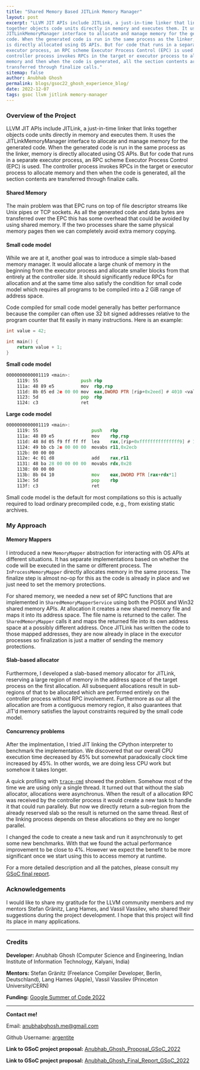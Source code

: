 ```yaml
---
title: "Shared Memory Based JITLink Memory Manager"
layout: post
excerpt: "LLVM JIT APIs include JITLink, a just-in-time linker that links 
together objects code units directly in memory and executes them. It uses the
JITLinkMemoryManager interface to allocate and manage memory for the generated
code. When the generated code is run in the same process as the linker, memory
is directly allocated using OS APIs. But for code that runs in a separate
executor process, an RPC scheme Executor Process Control (EPC) is used. The
controller process invokes RPCs in the target or executor process to allocate
memory and then when the code is generated, all the section contents are
transferred through finalize calls."
sitemap: false
author: Anubhab Ghosh
permalink: blogs/gsoc22_ghosh_experience_blog/
date: 2022-12-07
tags: gsoc llvm jitlink memory-manager
---
```


### Overview of the Project

LLVM JIT APIs include JITLink, a just-in-time linker that links together objects
code units directly in memory and executes them. It uses the
JITLinkMemoryManager interface to allocate and manage memory for the generated
code. When the generated code is run in the same process as the linker, memory
is directly allocated using OS APIs. But for code that runs in a separate
executor process, an RPC scheme Executor Process Control (EPC) is used. The
controller process invokes RPCs in the target or executor process to allocate
memory and then when the code is generated, all the section contents are
transferred through finalize calls.

#### Shared Memory

The main problem was that EPC runs on top of file descriptor streams like Unix
pipes or TCP sockets. As all the generated code and data bytes are transferred
over the EPC this has some overhead that could be avoided by using shared
memory. If the two processes share the same physical memory pages then we can
completely avoid extra memory copying.

#### Small code model

While we are at it, another goal was to introduce a simple slab-based memory
manager. It would allocate a large chunk of memory in the beginning from the
executor process and allocate smaller blocks from that entirely at the
controller side. It should significantly reduce RPCs for allocation and at the
same time also satisfy the condition for small code model which requires all
programs to be compiled into a 2 GiB range of address space.

Code compiled for small code model generally has better performance because the
compiler can often use 32 bit signed addresses relative to the program counter
that fit easily in many instructions. Here is an example:

```c
int value = 42;

int main() {
    return value + 1;
}
```

**Small code model**

```asm
0000000000001119 <main>:
    1119: 55                push rbp
    111a: 48 89 e5          mov  rbp,rsp
    111d: 8b 05 ed 2e 00 00 mov  eax,DWORD PTR [rip+0x2eed] # 4010 <value>
    1123: 5d                pop  rbp
    1124: c3                ret
```

**Large code model**

```asm
0000000000001119 <main>:
    1119: 55                    push   rbp
    111a: 48 89 e5              mov    rbp,rsp
    111d: 48 8d 05 f9 ff ff ff  lea    rax,[rip+0xfffffffffffffff9] # 111d <main+0x4>
    1124: 49 bb cb 2e 00 00 00  movabs r11,0x2ecb
    112b: 00 00 00
    112e: 4c 01 d8              add    rax,r11
    1131: 48 ba 28 00 00 00 00  movabs rdx,0x28
    1138: 00 00 00
    113b: 8b 04 10              mov    eax,DWORD PTR [rax+rdx*1]
    113e: 5d                    pop    rbp
    113f: c3                    ret
```

Small code model is the default for most compilations so this is actually
required to load ordinary precompiled code, e.g., from existing static archives.

### My Approach

#### Memory Mappers

I introduced a new `MemoryMapper` abstraction for interacting with OS APIs at
different situations. It has separate implementations based on whether the code
will be executed in the same or different process. The `InProcessMemoryMapper`
directly allocates memory in the same process. The finalize step is almost no-op
for this as the code is already in place and we just need to set the memory
protections.

For shared memory, we needed a new set of RPC functions that are implemented in
`SharedMemoryMapperService` using both  the POSIX and Win32 shared memory APIs.
At allocation it creates a new shared memory file and maps it into its address
space. The file name is returned to the caller. The `SharedMemoryMapper` calls
it and maps the returned file into its own address space at a possibly different
address. Once JITLink has written the code to those mapped addresses, they are
now already in place in the executor processes so finalization is just a matter
of sending the memory protections.

#### Slab-based allocator

Furthermore, I developed a slab-based memory allocator for JITLink, reserving a
large region of memory in the address space of the target process on the first
allocation. All subsequent allocations result in sub-regions of that to be
allocated which are performed entirely on the controller process without RPC
involvement. Furthermore as our all the allocation are from a contiguous memory
region, it also guarantees that JIT’d memory satisfies the layout constraints
required by the small code model.

#### Concurrency problems

After the implmentation, I tried JIT linking the CPython interpreter to
benchmark the implementation. We discovered that our overall CPU execution time
decreased by 45% but somewhat paradoxically clock time increased by 45%. In
other words, we are doing less CPU work but somehow it takes longer.

A quick profiling with [`trace-cmd`](https://www.trace-cmd.org/) showed the
problem. Somehow most of the time we are using only a single thread. It turned
out that without the slab allocator, allocations were asynchronus. When the
result of a allocation RPC was received by the controller process it would
create a new task to handle it that could run parallely. But now we directly
return a sub-region from the already reserved slab so the result is returned on
the same thread. Rest of the linking process depends on these allocations so
they are no longer parallel.

I changed the code to create a new task and run it asynchronusly to get some new
benchmarks. With that we found the actual performance improvement to be close to
4%. However we expect the benefit to be more significant once we start using
this to access memory at runtime.

For a more detailed description and all the patches, please consult my
[GSoC final report](https://compiler-research.org/assets/docs/Anubhab_Ghosh_GSoC2022_Report.pdf).

### Acknowledgements

I would like to share my gratitude for the LLVM community members and my mentors
Stefan Gränitz, Lang Hames, and Vassil Vassilev, who shared their suggestions
during the project development. I hope that this project will find its place in
many applications.

---

### Credits

**Developer:** Anubhab Ghosh (Computer Science and Engineering, Indian Institute
  of Information Technology, Kalyani, India)

**Mentors:** Stefan Gränitz (Freelance Compiler Developer, Berlin, Deutschland),
  Lang Hames (Apple), Vassil Vassilev (Princeton University/CERN)

**Funding:** [Google Summer of Code 2022](https://summerofcode.withgoogle.com/)

---

**Contact me!**

Email: <anubhabghosh.me@gmail.com>

Github Username: [argentite](https://github.com/argentite)

**Link to GSoC project proposal:** [Anubhab_Ghosh_Proposal_GSoC_2022](https://compiler-research.org/assets/docs/Anubhab_Ghosh_Proposal_2022.pdf)

**Link to GSoC project proposal:** [Anubhab_Ghosh_Final_Report_GSoC_2022](https://compiler-research.org/assets/docs/Anubhab_Ghosh_GSoC2022_Report.pdf)
